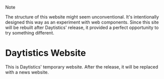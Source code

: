 > [!NOTE]  
> The structure of this website might seem unconventional. It's intentionally designed this way as an experiment with web components. Since this site will be rebuilt after Daytistics' release, it provided a perfect opportunity to try something different.

# Daytistics Website

This is Daytistics' temporary website. After the release, it will be replaced with a news website.

